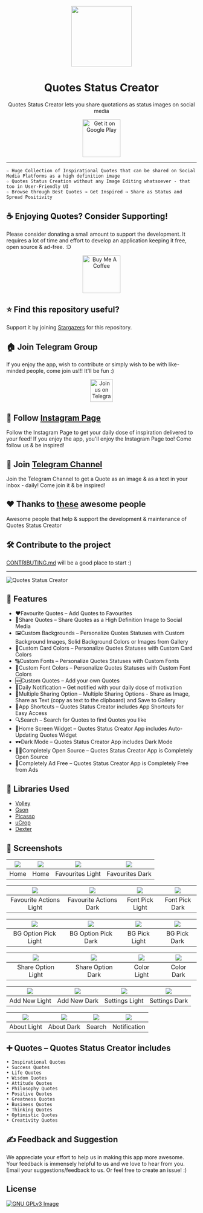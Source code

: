 <p align="center"> 
	<img src="https://github.com/VishnuSanal/Quotes/blob/master/Screenshots/icon.png" width=160 height=160>
</p>

<h1 align="center">
	Quotes Status Creator
</h1>

<p align="center">
	Quotes Status Creator lets you share quotations as status images on social media
</p>

<p align="center">
	<a href='https://play.google.com/store/apps/details?id=phone.vishnu.quotes&pcampaignid=pcampaignidMKT-Other-global-all-co-prtnr-py-PartBadge-Mar2515-1'><img alt='Get it on Google Play' src='https://play.google.com/intl/en_us/badges/static/images/badges/en_badge_web_generic.png' height="100px" /></a>
</p>

<hr>

    ☆ Huge Collection of Inspirational Quotes that can be shared on Social Media Platforms as a high definition image
    ☆ Quotes Status Creation without any Image Editing whatsoever - that too in User-Friendly UI
    ☆ Browse through Best Quotes → Get Inspired → Share as Status and Spread Positivity

## ☕ Enjoying Quotes? Consider Supporting!
Please consider donating a small amount to support the development. It requires a lot of time and
effort to develop an application keeping it free, open source & ad-free. :D

<p align="center">
  <a href="https://www.buymeacoffee.com/VishnuSanal">
    <img src="https://cdn.buymeacoffee.com/buttons/v2/default-yellow.png" alt="Buy Me A Coffee" height="100px">
  </a>
</p>

## ⭐ Find this repository useful?
Support it by joining [Stargazers](https://github.com/VishnuSanal/Quotes/stargazers) for this repository.

## 🏠 Join Telegram Group
If you enjoy the app, wish to contribute or simply wish to be with like-minded people, come join us!!! It'll be fun :)

<p align="center">
  <a href="https://t.me/QuotesStatusCreator">
	<img src="https://img.shields.io/badge/Telegram-2CA5E0?style=for-the-badge&logo=telegram&logoColor=white" alt="Join us on Telegram" height="60px">
  </a>
</p>

## 🎨 Follow [Instagram Page](https://instagram.com/quotes_status_creator)
Follow the Instagram Page to get your daily dose of inspiration delivered to your feed! If you enjoy the app, you'll enjoy the Instagram Page too! Come follow us & be inspired!

## 📢 Join [Telegram Channel](https://t.me/DailyQuotesStatus)
Join the Telegram Channel to get a Quote as an image & as a text in your inbox - daily! Come join it & be inspired!

## ♥ Thanks to [these](https://github.com/VishnuSanal/Quotes/blob/master/THANKS.md) awesome people
Awesome people that help & support the development & maintenance of Quotes Status Creator

## 🛠️ Contribute to the project
[CONTRIBUTING.md](https://github.com/VishnuSanal/Quotes/blob/master/CONTRIBUTING.md) will be a good place to start :)

<hr>

![Quotes Status Creator](https://github.com/VishnuSanal/Quotes/blob/master/Screenshots/Quotes%20Banner.png?raw=true)

## 🚀 Features

- ❤Favourite Quotes – Add Quotes to Favourites
- 🔀Share Quotes – Share Quotes as a High Definition Image to Social Media
- 🖼️Custom Backgrounds – Personalize Quotes Statuses with Custom Background Images, Solid Background Colors or Images from Gallery
- 🎨Custom Card Colors – Personalize Quotes Statuses with Custom Card Colors
- 🔠Custom Fonts – Personalize Quotes Statuses with Custom Fonts
- 🔡Custom Font Colors – Personalize Quotes Statuses with Custom Font Colors
- 🆕Custom Quotes – Add your own Quotes
- 🔔Daily Notification – Get notified with your daily dose of motivation
- 🔁Multiple Sharing Option – Multiple Sharing Options - Share as Image, Share as Text (copy as text
  to the clipboard) and Save to Gallery
- 🚪App Shortcuts – Quotes Status Creator includes App Shortcuts for Easy Access
- 🔍Search – Search for Quotes to find Quotes you like
- 📱Home Screen Widget – Quotes Status Creator App includes Auto-Updating Quotes Widget
- 🕶Dark Mode – Quotes Status Creator App includes Dark Mode
- 👨‍💻Completely Open Source – Quotes Status Creator App is Completely Open Source
- 🚫Completely Ad Free – Quotes Status Creator App is Completely Free from Ads

## 📑 Libraries Used

- [Volley](https://github.com/google/volley)
- [Gson](https://github.com/google/gson)
- [Picasso](https://square.github.io/picasso/)
- [uCrop](https://github.com/Yalantis/uCrop)
- [Dexter](https://github.com/Karumi/Dexter)

## 🔲 Screenshots

| <img src="https://github.com/VishnuSanal/Quotes/blob/master/Screenshots/Home%20One.png"/> | <img src="https://github.com/VishnuSanal/Quotes/blob/master/Screenshots/Home%20Two.png"/> | <img src="https://github.com/VishnuSanal/Quotes/blob/master/Screenshots/Fav%20Light.png"/> | <img src="https://github.com/VishnuSanal/Quotes/blob/master/Screenshots/Fav%20Dark.png"/> |
|:---:|:---:|:---:|:---:|
| Home | Home | Favourites Light |  Favourites Dark |

| <img src="https://github.com/VishnuSanal/Quotes/blob/master/Screenshots/Fav%20Actions%20Light.png"/> | <img src="https://github.com/VishnuSanal/Quotes/blob/master/Screenshots/Fav%20Actions%20Dark.png"/> | <img src="https://github.com/VishnuSanal/Quotes/blob/master/Screenshots/Font%20Light.png"/> | <img src="https://github.com/VishnuSanal/Quotes/blob/master/Screenshots/Font%20Dark.png"/> |
|:---:|:---:|:---:|:---:|
| Favourite Actions Light | Favourite Actions Dark | Font Pick Light |  Font Pick Dark |

| <img src="https://github.com/VishnuSanal/Quotes/blob/master/Screenshots/BG%20Option%20Pick%20Light.png"/> | <img src="https://github.com/VishnuSanal/Quotes/blob/master/Screenshots/BG%20Option%20Pick%20Dark.png"/> | <img src="https://github.com/VishnuSanal/Quotes/blob/master/Screenshots/BG%20Pick%20Light.png"/> | <img src="https://github.com/VishnuSanal/Quotes/blob/master/Screenshots/BG%20Pick%20Dark.png"/> |
|:---:|:---:|:---:|:---:|
| BG Option Pick Light | BG Option Pick Dark | BG Pick Light |  BG Pick Dark |

| <img src="https://github.com/VishnuSanal/Quotes/blob/master/Screenshots/Share%20Option%20Light.png"/> | <img src="https://github.com/VishnuSanal/Quotes/blob/master/Screenshots/Share%20Option%20Dark.png"/> | <img src="https://github.com/VishnuSanal/Quotes/blob/master/Screenshots/Color%20Light.png"/> | <img src="https://github.com/VishnuSanal/Quotes/blob/master/Screenshots/Color%20Dark.png"/> |
|:---:|:---:|:---:|:---:|
| Share Option Light | Share Option Dark | Color Light |  Color Dark |

| <img src="https://github.com/VishnuSanal/Quotes/blob/master/Screenshots/Add%20New%20Light.png"/> | <img src="https://github.com/VishnuSanal/Quotes/blob/master/Screenshots/Add%20New%20Dark.png"/> | <img src="https://github.com/VishnuSanal/Quotes/blob/master/Screenshots/Settings%20Light.png"/> | <img src="https://github.com/VishnuSanal/Quotes/blob/master/Screenshots/Settings%20Dark.png"/> |
|:---:|:---:|:---:|:---:|
| Add New Light | Add New Dark | Settings Light |  Settings Dark |

| <img src="https://github.com/VishnuSanal/Quotes/blob/master/Screenshots/About%20Light.png"/> | <img src="https://github.com/VishnuSanal/Quotes/blob/master/Screenshots/About%20Dark.png"/> | <img src="https://github.com/VishnuSanal/Quotes/blob/master/Screenshots/Search.png"/> | <img src="https://github.com/VishnuSanal/Quotes/blob/master/Screenshots/Notification.png"/> |
|:---:|:---:|:---:|:---:|
| About Light | About Dark | Search |  Notification |

## ➕ Quotes – Quotes Status Creator includes

    • Inspirational Quotes
    • Success Quotes
    • Life Quotes
    • Wisdom Quotes
    • Attitude Quotes
    • Philosophy Quotes
    • Positive Quotes
    • Greatness Quotes
    • Business Quotes
    • Thinking Quotes
    • Optimistic Quotes
    • Creativity Quotes

## ✍️ Feedback and Suggestion
We appreciate your effort to help us in making this app more awesome. Your feedback is immensely helpful to us and we love to hear from you. Email your suggestions/feedback to us. Or feel free to create an issue! :)

## License
[![GNU GPLv3 Image](https://www.gnu.org/graphics/gplv3-127x51.png)](https://www.gnu.org/licenses/gpl-3.0.en.html)
